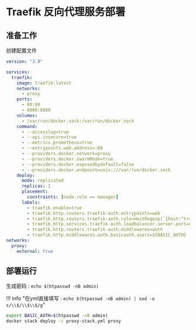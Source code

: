 # Traefik 反向代理服务部署

## 准备工作

创建配置文件

```yaml title='proxy-stack.yml'
version: "3.9"

services:
  traefik:
    image: traefik:latest
    networks:
      - proxy
    ports:
      - 80:80
      - 8080:8080
    volumes:
      - /var/run/docker.sock:/var/run/docker.sock
    command:
      - --accesslog=true
      - --api.insecure=true
      - --metrics.prometheus=true
      - --entrypoints.web.address=:80
      - --providers.docker.network=proxy
      - --providers.docker.swarmMode=true
      - --providers.docker.exposedbydefault=false
      - --providers.docker.endpoint=unix:///var/run/docker.sock
    deploy:
      mode: replicated
      replicas: 1
      placement:
        constraints: [node.role == manager]
      labels:
        - traefik.enable=true
        - traefik.http.routers.traefik-auth.entrypoints=web
        - traefik.http.routers.traefik-auth.rule=HostRegexp(`{host:^traefik.*}`)
        - traefik.http.services.traefik-auth.loadbalancer.server.port=8080
        - traefik.http.routers.traefik-auth.middlewares=auth
        - traefik.http.middlewares.auth.basicauth.users=${BASIC_AUTH}
networks:
  proxy:
    external: true

```

## 部署运行

生成密码 : `echo $(htpasswd -nB admin)`

!!! info "在yml直接填写 : `echo $(htpasswd -nB admin) | sed -e s/\\$/\\$\\$/g`"

```bash
export BASIC_AUTH=$(htpasswd -nB admin)
docker stack deploy -c proxy-stack.yml proxy
```
